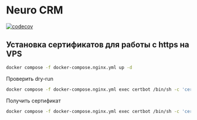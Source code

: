 # Neuro CRM

[![codecov](https://codecov.io/github/SergeyDubovitsky/neuro_crm/graph/badge.svg?token=CY4W2WIBAK)](https://codecov.io/github/SergeyDubovitsky/neuro_crm)

## Установка сертификатов для работы с https на VPS

```bash
docker compose -f docker-compose.nginx.yml up -d
```
Проверить dry-run
```bash
docker compose -f docker-compose.nginx.yml exec certbot /bin/sh -c 'certbot certonly --verbose --webroot --webroot-path /var/www/certbot/ --dry-run -d "$DOMAIN"'
```
Получить сертификат
```bash
docker compose -f docker-compose.nginx.yml exec certbot /bin/sh -c 'certbot certonly --webroot --webroot-path /var/www/certbot/ -d "$DOMAIN"'
```
